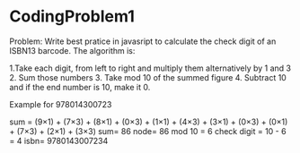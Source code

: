 # CodingProblem1

Problem: Write best pratice in javasript to calculate the check digit of an ISBN13 barcode.
The algorithm is:

1.Take each digit, from left to right and multiply them alternatively by 1 and 3
2. Sum those numbers
3. Take mod 10 of the summed figure
4. Subtract 10 and if the end number is 10, make it 0.

Example for 978014300723
 
 sum =  (9×1) + (7×3) + (8×1) + (0×3) + (1×1) + (4×3) + (3×1) + (0×3) + (0×1) + (7×3) + (2×1) + (3×3)
 sum=  86
 node= 86 mod 10 = 6
 check digit = 10 - 6 = 4
  isbn= 9780143007234
